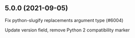 ## 5.0.0 (2021-09-05)

Fix python-slugify replacements argument type (#6004)

Update version field, remove Python 2 compatibility marker


